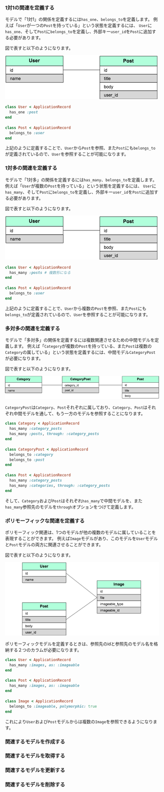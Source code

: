 ### 1対1の関連を定義する

モデルで「1対1」の関係を定義するには`has_one`、`belongs_to`を定義します。
例えば「`User`が一つの`Post`を持っている」という状態を定義するには、
`User`に`has_one`、そして`Post`に`belongs_to`を定義し、外部キー`user_id`を`Post`に追加する必要があります。

図で表すと以下のようになります。

![3-4-1.png](../../resources/3-4-1.png)

```Ruby
class User < ApplicationRecord
  has_one :post
end

class Post < ApplicationRecord
  belongs_to :user
end
```

上記のように定義することで、`User`から`Post`を参照、また`Post`にも`belongs_to`が定義されているので、`User`を参照することが可能になります。


### 1対多の関連を定義する

モデルで「1対多」の関係を定義するには`has_many`、`belongs_to`を定義します。
例えば「`User`が複数の`Post`を持っている」という状態を定義するには、
`User`に`has_many`、そして`Post`に`belongs_to`を定義し、外部キー`user_id`を`Post`に追加する必要があります。

図で表すと以下のようになります。

![3-4-1.png](../../resources/3-4-1.png)

```Ruby
class User < ApplicationRecord
  has_many :posts # 複数形になる
end

class Post < ApplicationRecord
  belongs_to :user
end
```

上記のように定義することで、`User`から複数の`Post`を参照、また`Post`にも`belongs_to`が定義されているので、`User`を参照することが可能になります。

### 多対多の関連を定義する

モデルで「多対多」の関係を定義するには複数関連させるための中間モデルを定義します。
例えば「`Category`が複数の`Post`を持っている、また`Post`は複数の`Category`の属している」という状態を定義するには、中間モデル`CategoryPost`が必要になります。

図で表すと以下のようになります。

![3-4-3.png](../../resources/3-4-3.png)

`CategoryPost`は`Category`、`Post`それぞれに属しており、`Category`、`Post`はそれぞれ中間モデルを通して、もう一方のモデルを参照することになります。


```Ruby
class Category < ApplicationRecord
  has_many :category_posts
  has_many :posts, through: :category_posts
end

class CategoryPost < ApplicationRecord
  belongs_to :category
  belongs_to :post
end

class Post < ApplicationRecord
  has_many :category_posts
  has_many :categories, through: :category_posts
end
```

そして、`Category`および`Post`はそれぞれ`has_many`で中間モデルを、また`has_many`参照先のモデルを`through`オプションをつけて定義します。

### ポリモーフィックな関連を定義する

ポリモーフィック関連は、1つのモデルが他の複数のモデルに属していることを表現することができます。
例えば`Image`モデルがあり、このモデルを`User`モデルと`Post`モデルの両方に関連させることができます。

図で表すと以下のようになります。

![3-4-4.png](../../resources/3-4-4.png)

ポリモーフィックモデルを定義するときは、参照先のidと参照先のモデル名を格納する２つのカラムが必要になります。

```Ruby
class User < ApplicationRecord
  has_many :images, as: :imageable
end

class Post < ApplicationRecord
  has_many :images, as: :imageable
end

class Image < ApplicationRecord
  belongs_to :imageable, polymorphic: true
end
```

これにより`User`および`Post`モデルからは複数の`Image`を参照できるようになります。

### 関連するモデルを作成する
### 関連するモデルを取得する
### 関連するモデルを更新する
### 関連するモデルを削除する

